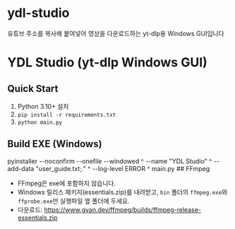 # ydl-studio
유튜브 주소를 복사해 붙여넣어 영상을 다운로드하는 yt-dlp용 Windows GUI입니다
# YDL Studio (yt-dlp Windows GUI)

## Quick Start
1) Python 3.10+ 설치
2) `pip install -r requirements.txt`
3) `python main.py`

## Build EXE (Windows)
pyinstaller --noconfirm --onefile --windowed ^
  --name "YDL Studio" ^
  --add-data "user_guide.txt;." ^
  --log-level ERROR ^
  main.py
    ## FFmpeg
- FFmpeg은 exe에 포함하지 않습니다.
- Windows 릴리스 패키지(essentials.zip)를 내려받고, `bin` 폴더의 `ffmpeg.exe`와 `ffprobe.exe`만 실행파일 옆 폴더에 두세요.
- 다운로드: https://www.gyan.dev/ffmpeg/builds/ffmpeg-release-essentials.zip
